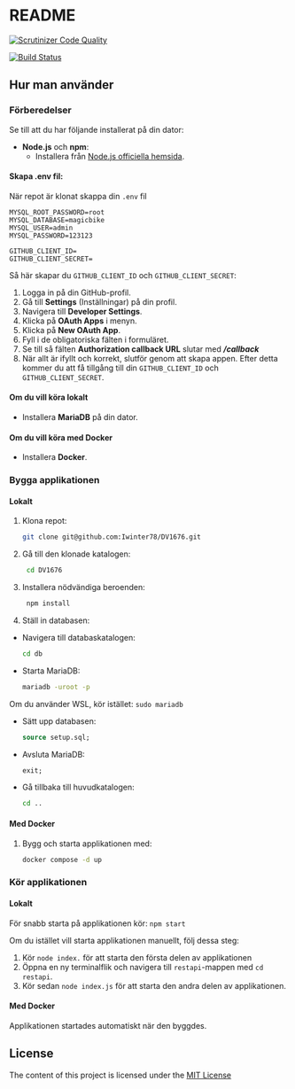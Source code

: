 # README
[![Scrutinizer Code Quality](https://scrutinizer-ci.com/g/Iwinter78/DV1676/badges/quality-score.png?b=main&s=dd5f89243c5c23c76581baa5111fa95c1988200a)](https://scrutinizer-ci.com/g/Iwinter78/DV1676/?branch=main)

[![Build Status](https://scrutinizer-ci.com/g/Iwinter78/DV1676/badges/build.png?b=main&s=0cae53a69b22388695801fc9c4d12f862708edfa)](https://scrutinizer-ci.com/g/Iwinter78/DV1676/build-status/main)

## Hur man använder

### Förberedelser

Se till att du har följande installerat på din dator:

- **Node.js** och **npm**:
  - Installera från [Node.js officiella hemsida](https://nodejs.org/en/download/package-manager).

#### Skapa .env fil:
När repot är klonat skappa din `.env` fil

   ```env
   MYSQL_ROOT_PASSWORD=root
   MYSQL_DATABASE=magicbike
   MYSQL_USER=admin
   MYSQL_PASSWORD=123123

   GITHUB_CLIENT_ID=
   GITHUB_CLIENT_SECRET=
   ```

Så här skapar du `GITHUB_CLIENT_ID` och `GITHUB_CLIENT_SECRET`:
1. Logga in på din GitHub-profil.
2. Gå till **Settings** (Inställningar) på din profil.
3. Navigera till **Developer Settings**.
4. Klicka på **OAuth Apps** i menyn.
5. Klicka på **New OAuth App**.
6. Fyll i de obligatoriska fälten i formuläret.
7. Se till så fälten **Authorization callback URL** slutar med ***/callback***
8. När allt är ifyllt och korrekt, slutför genom att skapa appen.
Efter detta kommer du att få tillgång till din `GITHUB_CLIENT_ID` och `GITHUB_CLIENT_SECRET`.

#### Om du vill köra lokalt

- Installera **MariaDB** på din dator.

#### Om du vill köra med Docker

- Installera **Docker**.

### Bygga applikationen

#### Lokalt

1. Klona repot:
   ```bash
   git clone git@github.com:Iwinter78/DV1676.git

2. Gå till den klonade katalogen:
   ```bash
    cd DV1676

3. Installera nödvändiga beroenden:
   ```bash
    npm install

4. Ställ in databasen:
- Navigera till databaskatalogen:
    ```bash
    cd db
- Starta MariaDB:
    ```bash
    mariadb -uroot -p
Om du använder WSL, kör istället:
    `sudo mariadb`
- Sätt upp databasen:
    ```sql
    source setup.sql;
- Avsluta MariaDB:
    ```sql
    exit;
- Gå tillbaka till huvudkatalogen:
    ```bash
    cd ..

#### Med Docker
1. Bygg och starta applikationen med:
    ```bash
    docker compose -d up

### Kör applikationen

#### Lokalt

För snabb starta på applikationen kör:
    `npm start`

Om du istället vill starta applikationen manuellt, följ dessa steg:

1. Kör `node index.` för att starta den första delen av applikationen
2. Öppna en ny terminalflik och navigera till `restapi`-mappen med `cd restapi`.
3. Kör sedan `node index.js` för att starta den andra delen av applikationen.


#### Med Docker
Applikationen startades automatiskt när den byggdes.

## License

The content of this project is licensed under the [MIT License](./LICENSE)